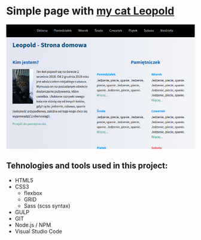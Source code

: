 # Simple page with [my cat Leopold](https://sokolx.github.io/homepage-gulp/)
![Screen web page](github/example.png)


## Tehnologies and tools used in this project:
- HTML5
- CSS3 
    - flexbox 
    - GRID
    - Sass (scss syntax)
- GULP
- GIT
- Node.js / NPM
- Visual Studio Code